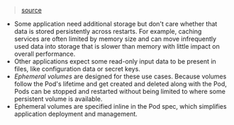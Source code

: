 > [source](https://kubernetes.io/docs/concepts/storage/ephemeral-volumes/)

* Some application need additional storage but don't care whether that data is stored persistently across restarts. For example, caching services are often limited by memory size and can move infrequently used data into storage that is slower than memory with little impact on overall performance.
* Other applications expect some read-only input data to be present in files, like configuration data or secret keys.
* *Ephemeral volumes* are designed for these use cases. Because volumes follow the Pod's lifetime and get created and deleted along with the Pod, Pods can be stopped and restarted without being limited to where some persistent volume is available.
* Ephemeral volumes are specified inline in the Pod spec, which simplifies application deployment and management.